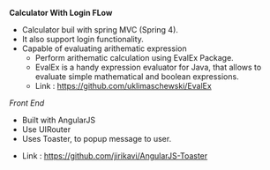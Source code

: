 
**Calculator With Login FLow**

- Calculator buil with spring MVC (Spring 4).
- It also support login functionality.
- Capable of evaluating arithematic expression
  * Perform arithematic calculation using EvalEx Package.
  * EvalEx is a handy expression evaluator for Java, that allows to evaluate simple mathematical and boolean expressions.
  * Link : https://github.com/uklimaschewski/EvalEx

*Front End*
 - Built with AngularJS
 - Use UIRouter
 - Uses Toaster, to popup message to user.
  * Link : https://github.com/jirikavi/AngularJS-Toaster
